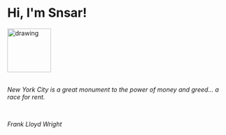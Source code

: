 <h1>Hi, I'm Snsar!</h1> <img src="https://acegif.com/wp-content/uploads/2021/4fh5wi/pepefrg-21.gif" alt="drawing"  height = "100"/> <br> <br> <p><i>New York City is a great monument to the power of money and greed... a race for rent.</i></p> <br> <p><i>Frank Lloyd Wright</i></p>